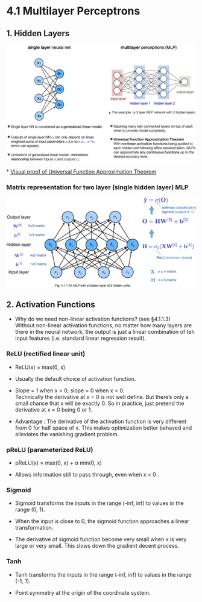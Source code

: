 # 4.1 Multilayer Perceptrons

## 1. Hidden Layers

<img src='./images/slide_MLP.png' width='860'/>

\* [Visual proof of Universal Function Approximation Theorem](http://neuralnetworksanddeeplearning.com/chap4.html)


### Matrix representation for two layer (single hidden layer) MLP

<img src='./images/slide_2_layer_MLP.png' width='800'/>





## 2. Activation Functions

- Why do we need non-linear activation functions? (see §4.1.1.3) <br>
    Without non-linear activation functions, no matter how many layers are there in the neural network, the output is just a linear combination of teh input features (i.e. standard linear regression result). 
    

### ReLU (rectified linear unit)

- ReLU(x) = max(0, x)

- Usually the default choice of activation function.
  
- Slope = 1 when x > 0; slope = 0 when x < 0.<br>
  Technically the derivative at x = 0 is not well define. But there’s only a small chance that x will be exactly 0. So in practice, just pretend the derivative at x = 0 being 0 or 1.  

- Advantage : The derivative of the activation function is very different from 0 for half space of x. This makes optimization better behaved and alleviates the vanishing gradient problem.

### pReLU (parameterized ReLU)

- pReLU(x) = max(0, x) + α min(0, x)

- Allows information still to pass through, even when x < 0 .

### Sigmoid 

- Sigmoid transforms the inputs in the range (-inf, inf) to values in the range (0, 1). 
  
- When the input is close to 0, the sigmoid function approaches a linear transformation.
  
- The derivative of sigmoid function become very small when x is very large or very small. This slows down the gradient decent process. 

### Tanh

- Tanh transforms the inputs in the range (-inf, inf) to values in the range (-1, 1). 

- Point symmetry at the origin of the coordinate system.
